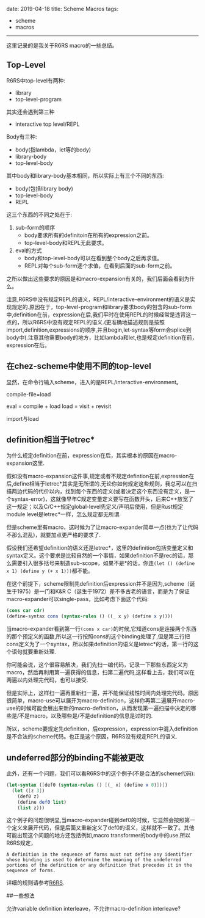 date: 2019-04-18
title: Scheme Macros
tags:
 - scheme
 - macros
---
这里记录的是我关于R6RS macro的一些总结。

## Top-Level

R6RS中top-level有两种:

- library
- top-level-program

其实还会遇到第三种

- interactive top level/REPL

Body有三种:

- body(指lambda，let等的body)
- library-body
- top-level-body

其中body和library-body基本相同，所以实际上有三个不同的东西:

- body(包括library body)
- top-level-body
- REPL

这三个东西的不同之处在于:

1. sub-form的顺序
    - body要求所有的definitoin在所有的expression之前。
    - top-level-body和REPL无此要求。
2. eval的方式
    - body和top-level-body可以在看到整个body之后再求值。
    - REPL对每个sub-form逐个求值，在看到后面的sub-form之前。

之所以做出这些要求的原因是和macro-expansion有关的，我们后面会看到为什么。

注意,R6RS中没有规定REPL的语义，REPL/interactive-environment的语义是实现规定的.原因在于，top-level-program和library要求body的包含的sub-form中,definition在前，expression在后,我们平时在使用REPL的时候经常是违背这一点的，所以R6RS中没有规定REPL的语义.(更准确地描述规则是按照import,definition,expressions的顺序,并且begin,let-syntax等form会splice到body中).注意其他需要body的地方，比如lambda和let,也是规定definition在前，expression在后。

## 在chez-scheme中使用不同的top-level

显然，在命令行输入scheme，进入的是REPL/interactive-environment。

compile-file=load

eval = compile + load
load = visit + revisit

import与load
## definition相当于letrec\*
为什么规定definition在前，expression在后，其实根本的原因在macro-expansion这里.

假如没有macro-expansion这件事,规定或者不规定defintion在前,expression在后,define相当于letrec\*其实是无所谓的.无论你如何规定这些规则，我总可以在扫描两边代码的代价以内，找到每个东西的定义(或者决定这个东西没有定义，是一个syntax-error)，这就像早年C规定变量定义要写在函数开头，后来C++放宽了这一规定；以及C/C++规定global-level先定义/声明后使用，但是Rust规定module level是letrec\*一样，怎么规定都无所谓.

但是scheme里有macro，这时候为了让macro-expander简单一点(也为了让代码不那么混乱)，就要加点更严格的要求了.

假设我们还希望definition的语义还是letrec*，这里的definition包括变量定义和syntax定义。这个要求是比较自然的一个事情，如果definition不是rec的话，那么需要引入很多括号来制造sub-scope，如果不是\*的话，你连`(let () (define x 1) (define y (+ x 1)))`都不能。

在这个前提下，scheme限制先definition后expression并不是因为,scheme（诞生于1975）是一门和K&R C（诞生于1972）差不多古老的语言，而是为了保证macro-expander可以single-pass，比如考虑下面这个代码:
```scheme
(cons car cdr)
(define-syntax cons (syntax-rules () ((_ x y) (define x y))))
```

当macro-expander看到第一行`(cons x car)`的时候,它知道cons是连接两个东西的那个预定义的函数,所以这一行按照cons的这个binding处理了,但是第三行把cons定义为了一个syntax，所以如果definition的语义是letrec*的话，第一行的这个语句就要重新处理.

你可能会说，这个很容易解决，我们先扫一编代码，记录一下那些东西定义为macro，然后再利用第一遍获得的信息，扫第二遍代码,这样看上去，我们可以在两遍以内处理完代码，也可以接受.

但是实际上，这样扫一遍再重新扫一遍，并不能保证线性时间内处理完代码。原因很简单，macro-use可以展开为macro-definition，这样你再第二遍展开macro-use的时候可能会展出来新的macro-definition，从而发现第一遍扫描中决定的哪些是/不是macro，以及哪些是/不是definition的信息是过时的.

所以，scheme要规定先definition，后expression，expression中混入definition是不合法的scheme代码。也正是这个原因，R6RS没有规定REPL的语义.

## undeferred部分的binding不能被更改
此外，还有一个问题，我们可以看R6RS中的这个例子(不是合法的scheme代码):
```scheme
(let-syntax ([def0 (syntax-rules () [(_ x) (define x 0)])])
  (let ([z 3])
    (def0 z)
    (define def0 list)
    (list z)))
```
这个例子的问题很明显,当macro-expander碰到def0的时候，它显然会按照第一个定义来展开代码，但是后面又重新定义了def0的语义，这样就不一致了。其他可能出现这个问题的地方还包括例如,macro transformer的body中的use.所以R6RS规定，
```
A definition in the sequence of forms must not define any identifier whose binding is used to determine the meaning of the undeferred portions of the definition or any definition that precedes it in the sequence of forms. 
```
详细的规则请参考[R6RS](http://www.r6rs.org/final/html/r6rs/r6rs-Z-H-13.html#node_chap_10).

##一些想法

允许variable definition interleave，不允许macro-definition interleave?